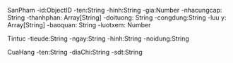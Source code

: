 

SanPham
-id:ObjectID
-ten:String
-hinh:String
-gia:Number
-nhacungcap: String
-thanhphan: Array[String]
-doituong: String
-congdung:String
-luu y: Array[String]
-baoquan: String
-luotxem: Number

Tintuc
-tieude:String
-ngay:String
-hinh:String
-noidung:String

CuaHang
-ten:String
-diaChi:String
-sdt:String